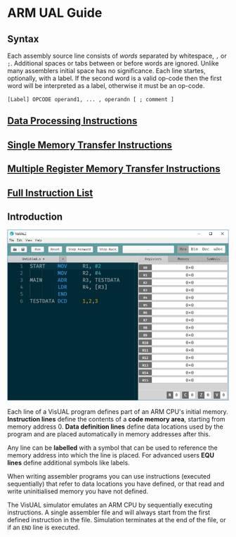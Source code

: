 ﻿# ARM UAL Guide

## Syntax

Each assembly source line consists of *words* separated by whitespace, `,` or `;`. Additional spaces or tabs between or before words are ignored. Unlike many assemblers initial space has no significance. Each line startes, optionally, with a label. If the second word is a valid op-code then the first word will be interpreted as a label, otherwise it must be an op-code.


```
[Label] OPCODE operand1, ... , operandn [ ; comment ]
```



## [Data Processing Instructions](https://tomcl.github.io/visual2.github.io/data-processing.html)

## [Single Memory Transfer Instructions](https://tomcl.github.io/visual2.github.io/memory-transfer.html)

## [Multiple Register Memory Transfer Instructions](https://tomcl.github.io/visual2.github.io/multiple-register-transfer.html)

## [Full Instruction List](https://tomcl.github.io/visual2.github.io/list.html#instructions)


## Introduction

![](visual-screen.jpg)

Each line of a VisUAL program defines part of an ARM CPU's initial memory. **Instruction lines** define the contents of a **code memory area**, starting from memory address 0. **Data definition lines** define data locations used by the program and are placed automatically in memory addresses after this.

Any line can be **labelled** with a symbol that can be used to reference the memory address into which the line is placed. For advanced users **EQU lines** define additional symbols like labels.

When writing assembler programs you can use instructions (executed sequentially) that refer to data locations you have defined, or that read and write uninitialised memory you have not defined.

The VisUAL simulator emulates an ARM CPU by sequentially executing instructions. A single assembler file and will always start from the first defined instruction in the file. Simulation terminates at the end of the file, or if an `END` line is executed.
